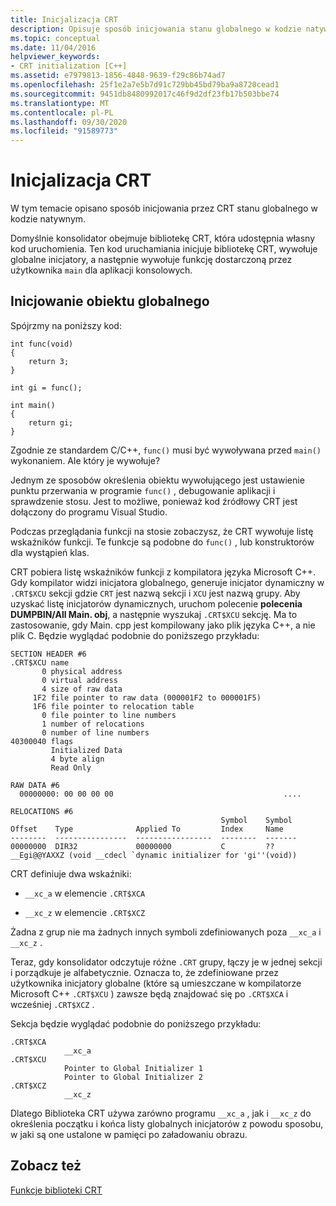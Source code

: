 ```yaml
---
title: Inicjalizacja CRT
description: Opisuje sposób inicjowania stanu globalnego w kodzie natywnym przez CRT.
ms.topic: conceptual
ms.date: 11/04/2016
helpviewer_keywords:
- CRT initialization [C++]
ms.assetid: e7979813-1856-4848-9639-f29c86b74ad7
ms.openlocfilehash: 25f1e2a7e5b7d91c729bb45bd79ba9a8720cead1
ms.sourcegitcommit: 9451db8480992017c46f9d2df23fb17b503bbe74
ms.translationtype: MT
ms.contentlocale: pl-PL
ms.lasthandoff: 09/30/2020
ms.locfileid: "91589773"
---
```

# <a name="crt-initialization"></a>Inicjalizacja CRT

W tym temacie opisano sposób inicjowania przez CRT stanu globalnego w kodzie natywnym.

Domyślnie konsolidator obejmuje bibliotekę CRT, która udostępnia własny kod uruchomienia. Ten kod uruchamiania inicjuje bibliotekę CRT, wywołuje globalne inicjatory, a następnie wywołuje funkcję dostarczoną przez użytkownika `main` dla aplikacji konsolowych.

## <a name="initializing-a-global-object"></a>Inicjowanie obiektu globalnego

Spójrzmy na poniższy kod:

```
int func(void)
{
    return 3;
}

int gi = func();

int main()
{
    return gi;
}
```

Zgodnie ze standardem C/C++, `func()` musi być wywoływana przed `main()` wykonaniem. Ale który je wywołuje?

Jednym ze sposobów określenia obiektu wywołującego jest ustawienie punktu przerwania w programie `func()` , debugowanie aplikacji i sprawdzenie stosu. Jest to możliwe, ponieważ kod źródłowy CRT jest dołączony do programu Visual Studio.

Podczas przeglądania funkcji na stosie zobaczysz, że CRT wywołuje listę wskaźników funkcji. Te funkcje są podobne do `func()` , lub konstruktorów dla wystąpień klas.

CRT pobiera listę wskaźników funkcji z kompilatora języka Microsoft C++. Gdy kompilator widzi inicjatora globalnego, generuje inicjator dynamiczny w `.CRT$XCU` sekcji gdzie `CRT` jest nazwą sekcji i `XCU` jest nazwą grupy. Aby uzyskać listę inicjatorów dynamicznych, uruchom polecenie **polecenia DUMPBIN/All Main. obj**, a następnie wyszukaj `.CRT$XCU` sekcję. Ma to zastosowanie, gdy Main. cpp jest kompilowany jako plik języka C++, a nie plik C. Będzie wyglądać podobnie do poniższego przykładu:

```
SECTION HEADER #6
.CRT$XCU name
       0 physical address
       0 virtual address
       4 size of raw data
     1F2 file pointer to raw data (000001F2 to 000001F5)
     1F6 file pointer to relocation table
       0 file pointer to line numbers
       1 number of relocations
       0 number of line numbers
40300040 flags
         Initialized Data
         4 byte align
         Read Only

RAW DATA #6
  00000000: 00 00 00 00                                      ....

RELOCATIONS #6
                                               Symbol    Symbol
Offset    Type              Applied To         Index     Name
--------  ----------------  -----------------  --------  -------
00000000  DIR32             00000000           C         ??__Egi@@YAXXZ (void __cdecl `dynamic initializer for 'gi''(void))
```

CRT definiuje dwa wskaźniki:

- `__xc_a` w elemencie `.CRT$XCA`

- `__xc_z` w elemencie `.CRT$XCZ`

Żadna z grup nie ma żadnych innych symboli zdefiniowanych poza `__xc_a` i `__xc_z` .

Teraz, gdy konsolidator odczytuje różne `.CRT` grupy, łączy je w jednej sekcji i porządkuje je alfabetycznie. Oznacza to, że zdefiniowane przez użytkownika inicjatory globalne (które są umieszczane w kompilatorze Microsoft C++ `.CRT$XCU` ) zawsze będą znajdować się po `.CRT$XCA` i wcześniej `.CRT$XCZ` .

Sekcja będzie wyglądać podobnie do poniższego przykładu:

```
.CRT$XCA
            __xc_a
.CRT$XCU
            Pointer to Global Initializer 1
            Pointer to Global Initializer 2
.CRT$XCZ
            __xc_z
```

Dlatego Biblioteka CRT używa zarówno programu `__xc_a` , jak i `__xc_z` do określenia początku i końca listy globalnych inicjatorów z powodu sposobu, w jaki są one ustalone w pamięci po załadowaniu obrazu.

## <a name="see-also"></a>Zobacz też

[Funkcje biblioteki CRT](../c-runtime-library/crt-library-features.md)
